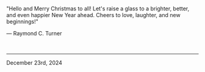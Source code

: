 
<br>

"Hello and Merry Christmas to all! Let's raise a glass to a brighter, better, and even happier New Year ahead. Cheers to love, laughter, and new beginnings!"

― Raymond C. Turner
 
</br>

---
December 23rd, 2024
